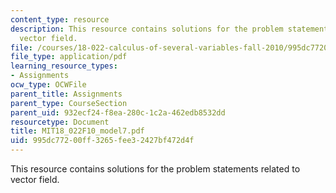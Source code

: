 ```yaml
---
content_type: resource
description: This resource contains solutions for the problem statements related to
  vector field.
file: /courses/18-022-calculus-of-several-variables-fall-2010/995dc77200ff3265fee32427bf472d4f_MIT18_022F10_model7.pdf
file_type: application/pdf
learning_resource_types:
- Assignments
ocw_type: OCWFile
parent_title: Assignments
parent_type: CourseSection
parent_uid: 932ecf24-f8ea-280c-1c2a-462edb8532dd
resourcetype: Document
title: MIT18_022F10_model7.pdf
uid: 995dc772-00ff-3265-fee3-2427bf472d4f
---
```

This resource contains solutions for the problem statements related to vector field.


